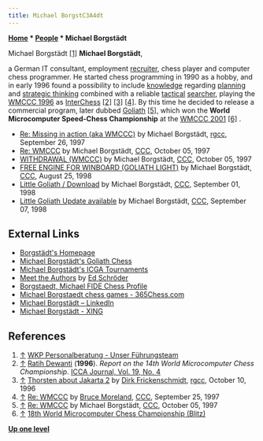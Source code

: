 ```yaml
---
title: Michael BorgstC3A4dt
---
```

**[Home](Home "Home") \* [People](People "People") \* Michael Borgstädt**



 [](https://www.wkpgmbh.de/team-mitarbeiter-wkp-personalberatung.html) Michael Borgstädt <a id="cite-note-1" href="#cite-ref-1">[1]</a> 
**Michael Borgstädt**,  

a German IT consultant, employment [recruiter](https://en.wikipedia.org/wiki/Recruitment), chess player and computer chess programmer. He started chess programming in 1990 as a hobby, and in early 1996 found a possibility to include [knowledge](Knowledge "Knowledge") regarding [planning](Planning "Planning") and [strategic thinking](Strategy "Strategy") combined with a reliable [tactical](Tactics "Tactics") [searcher](Search "Search"), 
playing the [WMCCC 1996](WMCCC_1996 "WMCCC 1996") as [InterChess](InterChess "InterChess") <a id="cite-note-2" href="#cite-ref-2">[2]</a> <a id="cite-note-3" href="#cite-ref-3">[3]</a> <a id="cite-note-4" href="#cite-ref-4">[4]</a>. 
By this time he decided to release a commercial program, later dubbed [Goliath](Goliath "Goliath") <a id="cite-note-5" href="#cite-ref-5">[5]</a>, which won the **World Microcomputer Speed-Chess Championship** at the [WMCCC 2001](WMCCC_2001 "WMCCC 2001") <a id="cite-note-6" href="#cite-ref-6">[6]</a> . 






* [Re: Missing in action (aka WMCCC)](https://groups.google.com/d/msg/rec.games.chess.computer/M9H5xdO66xs/64tMs2PdbJEJ) by Michael Borgstädt, [rgcc](Computer_Chess_Forums "Computer Chess Forums"), September 26, 1997
* [Re: WMCCC](https://www.stmintz.com/ccc/index.php?id=10374) by Michael Borgstädt, [CCC](CCC "CCC"), October 05, 1997
* [WITHDRAWAL (WMCCC)](https://www.stmintz.com/ccc/index.php?id=10377) by Michael Borgstädt, [CCC](CCC "CCC"), October 05, 1997
* [FREE ENGINE FOR WINBOARD (GOLIATH LIGHT)](https://www.stmintz.com/ccc/index.php?id=25337) by Michael Borgstädt, [CCC](CCC "CCC"), August 25, 1998
* [Little Goliath / Download](https://www.stmintz.com/ccc/index.php?id=25803) by Michael Borgstädt, [CCC](CCC "CCC"), September 01, 1998
* [Little Goliath Update available](https://www.stmintz.com/ccc/index.php?id=26124) by Michael Borgstädt, [CCC](CCC "CCC"), September 07, 1998


## External Links


* [Borgstädt's Homepage](http://www.borgstaedt.de/)
* [Michael Borgstädt's Goliath Chess](http://www.goliathchess.de/home.html)
* [Michael Borgstädt's ICGA Tournaments](https://www.game-ai-forum.org/icga-tournaments/person.php?id=78)
* [Meet the Authors](http://www.rebel.nl/authors.htm) by [Ed Schröder](Ed_Schroder "Ed Schroder")
* [Borgstaedt, Michael FIDE Chess Profile](https://ratings.fide.com/card.phtml?event=4606825)
* [Michael Borgstaedt chess games - 365Chess.com](https://www.365chess.com/players/Michael_Borgstaedt)
* [Michael Borgstädt – LinkedIn](https://de.linkedin.com/in/michaelborgstaedt/de)
* [Michael Borgstädt - XING](https://www.xing.com/profile/Michael_Borgstaedt)


## References


1. <a id="cite-ref-1" href="#cite-note-1">↑</a> [WKP Personalberatung - Unser Führungsteam](https://www.wkpgmbh.de/team-mitarbeiter-wkp-personalberatung.html)
2. <a id="cite-ref-2" href="#cite-note-2">↑</a> [Ratih Dewanti](Ratih_Dewanti "Ratih Dewanti") (**1996**). *Report on the 14th World Microcomputer Chess Championship*. [ICCA Journal, Vol. 19, No. 4](ICGA_Journal#19_4 "ICGA Journal")
3. <a id="cite-ref-3" href="#cite-note-3">↑</a> [Thorsten about Jakarta 2](https://groups.google.com/d/msg/rec.games.chess.computer/oMolBzKM5ug/mY3wik9lBe8J) by [Dirk Frickenschmidt](Dirk_Frickenschmidt "Dirk Frickenschmidt"), [rgcc](Computer_Chess_Forums "Computer Chess Forums"), October 10, 1996
4. <a id="cite-ref-4" href="#cite-note-4">↑</a> [Re: WMCCC](https://www.stmintz.com/ccc/index.php?id=10200) by [Bruce Moreland](Bruce_Moreland "Bruce Moreland"), [CCC](CCC "CCC"), September 25, 1997
5. <a id="cite-ref-5" href="#cite-note-5">↑</a> [Re: WMCCC](https://www.stmintz.com/ccc/index.php?id=10374) by Michael Borgstädt, [CCC](CCC "CCC"), October 05, 1997
6. <a id="cite-ref-6" href="#cite-note-6">↑</a> [18th World Microcomputer Chess Championship (Blitz)](https://www.game-ai-forum.org/icga-tournaments/tournament.php?id=155)

**[Up one level](People "People")**







 
